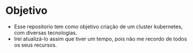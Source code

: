 # Objetivo
* Esse repositorio tem como objetivo criação de um cluster kubernetes, com diversas tecnologias.
* Irei atualizá-lo assim que tiver um tempo, pois não me recordo de todos os seus recursos.
